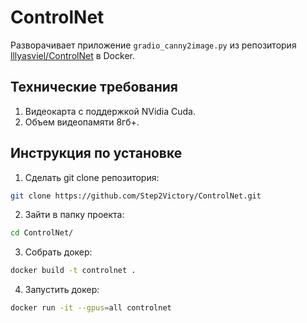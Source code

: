 # ControlNet

Разворачивает приложение `gradio_canny2image.py` из репозитория [lllyasviel/ControlNet](https://github.com/lllyasviel/ControlNet) в Docker.

## Технические требования
1) Видеокарта с поддержкой NVidia Cuda.
2) Объем видеопамяти 8гб+.

## Инструкция по установке

1) Сделать git clone репозитория: 
```bash 
git clone https://github.com/Step2Victory/ControlNet.git
```
2) Зайти в папку проекта:
```bash
cd ControlNet/
```
3) Собрать докер:
```bash 
docker build -t controlnet .
```
4) Запустить докер: 
```bash 
docker run -it --gpus=all controlnet
```
